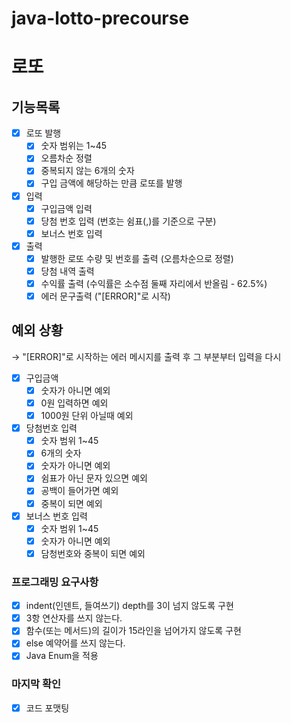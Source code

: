 # java-lotto-precourse
# 로또

## 기능목록

- [x]  로또 발행
    - [x]  숫자 범위는 1~45
    - [x]  오름차순 정렬
    - [x]  중복되지 않는 6개의 숫자
    - [x]  구입 금액에 해당하는 만큼 로또를 발행
- [x]  입력
    - [x]  구입금액 입력
    - [x]  당첨 번호 입력 (번호는 쉼표(,)를 기준으로 구분)
    - [x]  보너스 번호 입력
- [x]  출력
    - [x]  발행한 로또 수량 및 번호를 출력 (오름차순으로 정렬)
    - [x]  당첨 내역 출력
    - [x]  수익률 출력 (수익률은 소수점 둘째 자리에서 반올림 - 62.5%)
    - [x]  에러 문구출력 ("[ERROR]"로 시작)

## 예외 상황

→ "[ERROR]"로 시작하는 에러 메시지를 출력 후 그 부분부터 입력을 다시

- [x]  구입금액
    - [x]  숫자가 아니면 예외
    - [x]  0원 입력하면 예외
    - [x]  1000원 단위 아닐때 예외
- [x]  당첨번호 입력
    - [x]  숫자 범위 1~45
    - [x]  6개의 숫자
    - [x]  숫자가 아니면 예외
    - [x]  쉼표가 아닌 문자 있으면 예외
    - [x]  공백이 들어가면 예외
    - [x]  중복이 되면 예외
- [x]  보너스 번호 입력
    - [x]  숫자 범위 1~45
    - [x]  숫자가 아니면 예외
    - [x]  담청번호와 중복이 되면 예외

### 프로그래밍 요구사항

- [x]  indent(인덴트, 들여쓰기) depth를 3이 넘지 않도록 구현
- [x]  3항 연산자를 쓰지 않는다.
- [x]  함수(또는 메서드)의 길이가 15라인을 넘어가지 않도록 구현
- [x]  else 예약어를 쓰지 않는다.
- [x]  Java Enum을 적용

### 마지막 확인

- [x]  코드 포맷팅